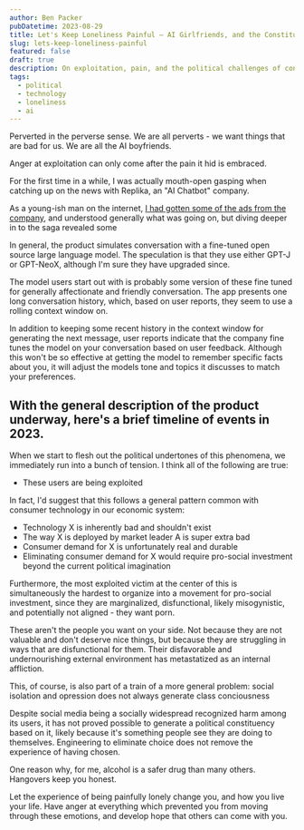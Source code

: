 ```yaml
---
author: Ben Packer
pubDatetime: 2023-08-29
title: Let's Keep Loneliness Painful — AI Girlfriends, and the Constituency of Perverted Consumers
slug: lets-keep-loneliness-painful
featured: false
draft: true
description: On exploitation, pain, and the political challenges of consumer technology addiction
tags:
  - political
  - technology
  - loneliness
  - ai
---
```


Perverted in the perverse sense. We are all perverts - we want things that are bad for us. We are all the AI boyfriends. 

Anger at exploitation can only come after the pain it hid is embraced. 

For the first time in a while, I was actually mouth-open gasping when catching up on the news with Replika, an "AI Chatbot" company. 

As a young-ish man on the internet, [I had gotten some of the ads from the company](https://www.reddit.com/r/replika/comments/113wc5x/lets_gather_all_sexual_ads_luka_ever_used_to/), and understood generally what was going on, but diving deeper in to the saga revealed some 

In general, the product simulates conversation with a fine-tuned open source large language model. The speculation is that they use either GPT-J or GPT-NeoX, although I'm sure they have upgraded since. 

The model users start out with is probably some version of these fine tuned for generally affectionate and friendly conversation. The app presents one long conversation history, which, based on user reports, they seem to use a rolling context window on.

In addition to keeping some recent history in the context window for generating the next message, user reports indicate that the company fine tunes the model on your conversation based on user feedback. Although this won't be so effective at getting the model to remember specific facts about you, it will adjust the models tone and topics it discusses to match your preferences.

With the general description of the product underway, here's a brief timeline of events in 2023.
- 

When we start to flesh out the political undertones of this phenomena, we immediately run into a bunch of tension. I think all of the following are true:
- These users are being exploited 

In fact, I'd suggest that this follows a general pattern common with consumer technology in our economic system:
- Technology X is inherently bad and shouldn't exist
- The way X is deployed by market leader A is super extra bad
- Consumer demand for X is unfortunately real and durable
- Eliminating consumer demand for X would require pro-social investment beyond the current political imagination

Furthermore, the most exploited victim at the center of this is simultaneously the hardest to organize into a movement for pro-social investment, since they are marginalized, disfunctional, likely misogynistic, and potentially not aligned - they want porn.

These aren't the people you want on your side. Not because they are not valuable and don't deserve nice things, but because they are struggling in ways that are disfunctional for them. Their disfavorable and undernourishing external environment has metastatized as an internal affliction.

This, of course, is also part of a train of a more general problem: social isolation and opression does not always generate class conciousness 

Despite social media being a socially widespread recognized harm among its users, it has not proved possible to generate a political constituency based on it, likely because it's something people see they are doing to themselves. Engineering to eliminate choice does not remove the experience of having chosen. 

One reason why, for me, alcohol is a safer drug than many others. Hangovers keep you honest. 


Let the experience of being painfully lonely change you, and how you live your life. Have anger at everything which prevented you from moving through these emotions, and develop hope that others can come with you.